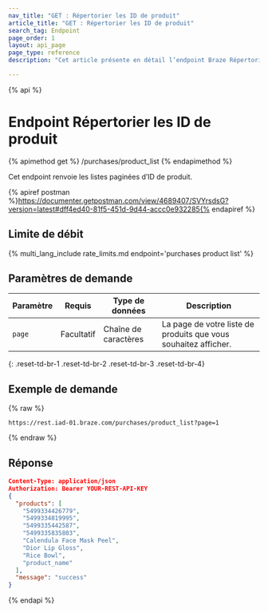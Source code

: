 ```yaml
---
nav_title: "GET : Répertorier les ID de produit"
article_title: "GET : Répertorier les ID de produit"
search_tag: Endpoint
page_order: 1
layout: api_page
page_type: reference
description: "Cet article présente en détail l’endpoint Braze Répertorier les ID de produit."

---
```

{% api %}
# Endpoint Répertorier les ID de produit
{% apimethod get %}
/purchases/product_list
{% endapimethod %}

Cet endpoint renvoie les listes paginées d’ID de produit.

{% apiref postman %}https://documenter.getpostman.com/view/4689407/SVYrsdsG?version=latest#dff4ed40-81f5-451d-9d44-accc0e932285{% endapiref %}

## Limite de débit

{% multi_lang_include rate_limits.md endpoint='purchases product list' %}

## Paramètres de demande

| Paramètre | Requis | Type de données | Description |
|---|---|---|---|
| `page`  | Facultatif | Chaîne de caractères | La page de votre liste de produits que vous souhaitez afficher. |
{: .reset-td-br-1 .reset-td-br-2 .reset-td-br-3  .reset-td-br-4}

## Exemple de demande

{% raw %}
```
https://rest.iad-01.braze.com/purchases/product_list?page=1
```
{% endraw %}

## Réponse

```json
Content-Type: application/json
Authorization: Bearer YOUR-REST-API-KEY
{
  "products": [
    "5499334426779",
    "5499334819995",
    "5499335442587",
    "5499335835803",
    "Calendula Face Mask Peel",
    "Dior Lip Gloss",
    "Rice Bowl",
    "product_name"
  ],
  "message": "success"
}
```

{% endapi %}
